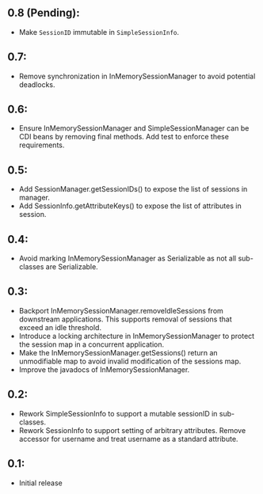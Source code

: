 ## 0.8 (Pending):
* Make `SessionID` immutable in `SimpleSessionInfo`.

## 0.7:
* Remove synchronization in InMemorySessionManager to avoid potential deadlocks.

## 0.6:
* Ensure InMemorySessionManager and SimpleSessionManager can be CDI beans by removing final methods.
  Add test to enforce these requirements.

## 0.5:
* Add SessionManager.getSessionIDs() to expose the list of sessions in manager.
* Add SessionInfo.getAttributeKeys() to expose the list of attributes in session.

## 0.4:
* Avoid marking InMemorySessionManager as Serializable as not all sub-classes are Serializable.

## 0.3:
* Backport InMemorySessionManager.removeIdleSessions from downstream applications. This supports removal
  of sessions that exceed an idle threshold.
* Introduce a locking architecture in InMemorySessionManager to protect the session map in a concurrent
  application.
* Make the InMemorySessionManager.getSessions() return an unmodifiable map to avoid invalid modification
  of the sessions map.
* Improve the javadocs of InMemorySessionManager.

## 0.2:
* Rework SimpleSessionInfo to support a mutable sessionID in sub-classes.
* Rework SessionInfo to support setting of arbitrary attributes. Remove accessor for username and treat
  username as a standard attribute.

## 0.1:

* Initial release
